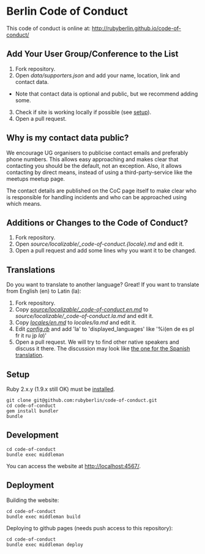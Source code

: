 Berlin Code of Conduct
======================

This code of conduct is online at: http://rubyberlin.github.io/code-of-conduct/

Add Your User Group/Conference to the List
------------------------------------------

1. Fork repository.
2. Open *data/supporters.json* and add your name, location,
link and contact data.
  - Note that contact data is optional and public, but we recommend adding some.
3. Check if site is working locally if possible (see [setup](#setup)).
4. Open a pull request.

Why is my contact data public?
------------------------------

We encourage UG organisers to publicise contact emails and preferably phone numbers. This allows easy approaching and makes clear that contacting you should be the default, not an exception. Also, it allows contacting by direct means, instead of using a third-party-service like the meetups meetup page.

The contact details are published on the CoC page itself to make clear who is responsible for handling incidents and who can be approached using which means.

Additions or Changes to the Code of Conduct?
--------------------------------------------

1. Fork repository.
2. Open *source/localizable/_code-of-conduct.{locale}.md* and edit it.
3. Open a pull request and add some lines why you want it to be changed.


Translations
------------

Do you want to translate to another language? Great! If you want to translate from English (en) to Latin (la):

1. Fork repository.
2. Copy [*source/localizable/_code-of-conduct.en.md*](https://github.com/rubyberlin/code-of-conduct/blob/master/source/localizable/_code-of-conduct.en.md) to *source/localizable/_code-of-conduct.la.md* and edit it.
2. Copy [*locales/en.md*](https://github.com/rubyberlin/code-of-conduct/blob/master/locales/en.yml) to *locales/la.md* and edit it.
3. Edit [*config.rb*](https://github.com/rubyberlin/code-of-conduct/blob/master/config.rb) and add 'la' to 'displayed_languages' like '%i(en de es pl fr it ru jp *la*)'
4. Open a pull request. We will try to find other native speakers and discuss it there. The discussion may look like [the one for the Spanish translation](https://github.com/rubyberlin/code-of-conduct/pull/23).


Setup
-----

Ruby 2.x.y (1.9.x still OK) must be [installed](http://www.ruby-lang.org/de/downloads/).

    git clone git@github.com:rubyberlin/code-of-conduct.git
    cd code-of-conduct
    gem install bundler
    bundle


Development
-----------

    cd code-of-conduct
    bundle exec middleman

You can access the website at <http://localhost:4567/>.


Deployment
----------

Building the website:

    cd code-of-conduct
    bundle exec middleman build

Deploying to github pages (needs push access to this repository):

    cd code-of-conduct
    bundle exec middleman deploy
